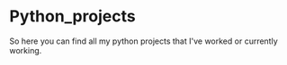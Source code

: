 # Python_projects

So here you can find all my python projects that I've worked or currently working. 
